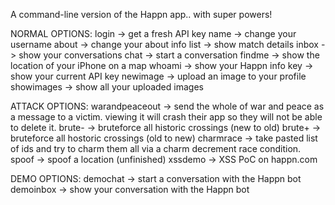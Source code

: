 A command-line version of the Happn app.. with super powers!

NORMAL OPTIONS:
	login -> get a fresh API key
	name -> change your username
	about -> change your about info
	list -> show match details
	inbox -> show your conversations
	chat -> start a conversation
	findme -> show the location of your iPhone on a map
	whoami -> show your Happn info
	key -> show your current API key
	newimage -> upload an image to your profile
	showimages -> show all your uploaded images
	
ATTACK OPTIONS:
	warandpeaceout -> send the whole of war and peace as a message to a victim. viewing it will crash their app so they will not be able to delete it.
	brute- -> bruteforce all historic crossings (new to old)
	brute+ -> bruteforce all hostoric crossings (old to new)
	charmrace -> take pasted list of ids and try to charm them all via a charm decrement race condition.
	spoof -> spoof a location (unfinished)
	xssdemo -> XSS PoC on happn.com
	
DEMO OPTIONS:
	demochat -> start a conversation with the Happn bot
	demoinbox -> show your conversation with the Happn bot
